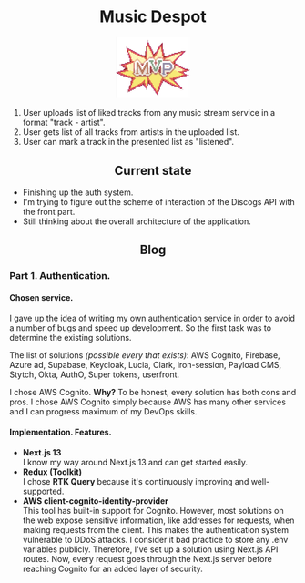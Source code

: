 <h1 align="center">
    Music Despot
</h1>

<p align="center">
    <img src="./assets/mvp.png" alt="drawing" width="130" style="margin: auto"/>
</p>

1. User uploads list of liked tracks from any music stream service in a format "track - artist".
2. User gets list of all tracks from artists in the uploaded list.
3. User can mark a track in the presented list as "listened".

<h2 align="center">
    Current state
</h2>

- Finishing up the auth system.
- I'm trying to figure out the scheme of interaction of the Discogs API with the front part. 
- Still thinking about the overall architecture of the application.

<h2 align="center">
    Blog
</h2>

### Part 1. Authentication.

#### Chosen service.

I gave up the idea of writing my own authentication service in order to avoid a number of bugs and speed up development. So the first task was to determine the existing solutions. 

The list of solutions *(possible every that exists)*: AWS Cognito, Firebase, Azure ad, Supabase, Keycloak, Lucia, Clark, iron-session, Payload CMS, Stytch, Okta, AuthO, Super tokens, userfront.

I chose AWS Cognito. **Why?** To be honest, every solution has both cons and pros. I chose AWS Cognito simply because AWS has many other services and I can progress maximum of my DevOps skills.

#### Implementation. Features.

- **Next.js 13**  
I know my way around Next.js 13 and can get started easily.
- **Redux (Toolkit)**  
I chose **RTK Query** because it's continuously improving and well-supported.
- **AWS client-cognito-identity-provider**  
This tool has built-in support for Cognito. However, most solutions on the web expose sensitive information, like addresses for requests, when making requests from the client. This makes the authentication system vulnerable to DDoS attacks. I consider it bad practice to store any .env variables publicly. Therefore, I've set up a solution using Next.js API routes. Now, every request goes through the Next.js server before reaching Cognito for an added layer of security.
